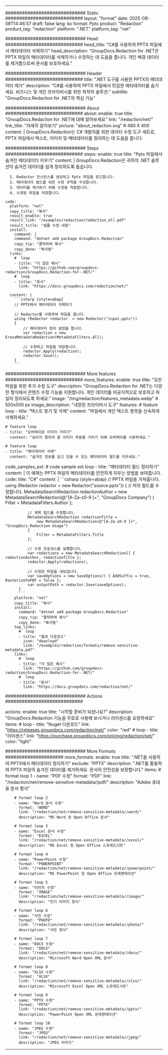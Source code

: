 
---
############################# Static ############################
layout: "format"
date:  2025-08-08T14:46:57
draft: false
lang: ko
format: Pptx
product: "Redaction"
product_tag: "redaction"
platform: ".NET"
platform_tag: "net"

############################# Head ############################
head_title: "C#를 사용하여 PPTX 파일에서 메타데이터 삭제하기"
head_description: "GroupDocs.Redaction for .NET은 PPTX 파일의 메타데이터를 삭제하거나 수정하는 데 도움을 줍니다. 개인 배경 데이터를 제거함으로써 문서를 보호하세요."

############################# Header ############################
title: ".NET 도구를 사용한 PPTX의 메타데이터 제거" 
description: "C#를 사용하여 PPTX 파일에서 민감한 메타데이터를 숨기세요. 비즈니스 및 개인 프라이버시를 위한 최적의 솔루션."
subtitle: "GroupDocs.Redaction for .NET의 핵심 기능" 

############################# About ############################
about:
    enable: true
    title: "GroupDocs.Redaction for .NET에 대해 알아보세요"
    link: "/redaction/net/"
    link_title: "자세히 알아보기"
    picture: "about_redaction.svg" # 480 X 400
    content: |
       GroupDocs.Redaction는 C# 개발자를 위한 데이터 수정 도구 세트로, PPTX 파일에서 텍스트, 이미지 및 메타데이터를 정리하는 데 도움을 줍니다.

############################# Steps ############################
steps:
    enable: true
    title: "Pptx 파일에서 숨겨진 메타데이터 지우기"
    content: |
      GroupDocs.Redaction은 귀하의 .NET 솔루션이 숨겨진 데이터를 쉽게 정리하도록 돕습니다.
      
      1. Redactor 인스턴스를 생성하고 Pptx 파일을 로드합니다.
      2. 메타데이터 필드를 위한 수정 규칙을 구성합니다.
      3. 데이터를 제거하기 위해 수정을 적용합니다.
      4. 수정된 파일을 저장합니다.
   
    code:
      platform: "net"
      copy_title: "복사"
      result_enable: true
      result_link: "/examples/redaction/redaction_all.pdf"
      result_title: "샘플 수정 내용"
      install:
        command: |
        command: "dotnet add package GroupDocs.Redaction"
        copy_tip: "클릭하여 복사"
        copy_done: "복사됨"
      links:
        #  loop
        - title: "더 많은 예시"
          link: "https://github.com/groupdocs-redaction/GroupDocs.Redaction-for-.NET/"
        #  loop
        - title: "문서"
          link: "https://docs.groupdocs.com/redaction/net/"
          
      content: |
        ```csharp {style=abap}
        // PPTX에서 메타데이터 삭제하기

        // Redactor를 사용하여 파일을 엽니다.
        using (Redactor redactor  = new Redactor("input.pptx"))
        {
            // 메타데이터 정리 설정을 합니다.
            var redaction = new EraseMetadataRedaction(MetadataFilters.All);
            
            // 수정하고 파일을 저장합니다.
            redactor.Apply(redaction);
            redactor.Save();
        }
        ```            


############################# More features ############################
more_features:
  enable: true
  title: "모든 파일을 위한 추가 수정 도구"
  description: "GroupDocs.Redaction for .NET는 다양한 형식에서 콘텐츠 수정 기능을 지원합니다. 개인 데이터를 비공식적으로 보호하고 파일이 정리되도록 하세요."
  image: "/img/redaction/features_metadata.webp" # 500x500 px
  image_description: "내장된 프라이버시 도구"
  features:
    # feature loop
    - title: "텍스트 찾기 및 삭제"
      content: "파일에서 개인 텍스트 항목을 신속하게 삭제하세요."

    # feature loop
    - title: "오버레이로 이미지 가리기"
      content: "보이지 말아야 할 이미지 부분을 가리기 위해 오버레이를 사용하세요."

    # feature loop
    - title: "메타데이터 삭제"
      content: "숨겨진 정보를 담고 있을 수 있는 메타데이터 필드를 지우세요."
      
  code_samples_ext:
    # code sample ext loop
    - title: "메타데이터 필드 정리하기"
      content: |
        이 예제는 PPTX 파일의 메타데이터를 안전하게 지우는 방법을 보여줍니다.
      code:
        title: "C#"
        content: |
          ```csharp {style=abap}
          //  PPTX 파일을 가져옵니다.
          using (Redactor redactor  = new Redactor("source.pptx"))
          {
              // 저자 필드를 수정합니다.
              MetadataSearchRedaction redactionAuthor = 
                  new MetadataSearchRedaction(@"[A-Za-z0-9 ]+", "GroupDocs Company")
              {
                  Filter = MetadataFilters.Author
              };

              // 제목 필드를 수정합니다.
              MetadataSearchRedaction redactionTitle = 
                  new MetadataSearchRedaction(@"[A-Za-z0-9 ]+", "GroupDocs.Redaction Usage")
              {
                  Filter = MetadataFilters.Title
              };

              // 수정 프로세스를 실행합니다.
              var redactions = new MetadataSearchRedaction[] { redactionAuthor, redactionTitle };
              redactor.Apply(redactions);

              // 수정된 파일을 내보냅니다.
              var saveOptions = new SaveOptions() { AddSuffix = true, RasterizeToPDF = false };
              var outputPath = redactor.Save(saveOptions);
          }
          ```
        platform: "net"
        copy_title: "복사"
        install:
          command: "dotnet add package GroupDocs.Redaction"
          copy_tip: "클릭하여 복사"
          copy_done: "복사됨"
        top_links:
          #  loop
          - title: "결과 다운로드"
            icon: "download"
            link: "/examples/redaction/formats/remove-sensitive-metadata.pdf"
        links:
          #  loop
          - title: "더 많은 예시"
            link: "https://github.com/groupdocs-redaction/GroupDocs.Redaction-for-.NET/"
          #  loop
          - title: "문서"
            link: "https://docs.groupdocs.com/redaction/net/"


############################# Actions ############################

actions:
  enable: true
  title: "시작할 준비가 되셨나요?"
  description: "GroupDocs.Redaction 기능을 무료로 사용해 보시거나 라이센스를 요청하세요"
  items:
    #  loop
    - title: "Nuget 다운로드"
      link: "https://releases.groupdocs.com/redaction/net/"
      color: "red"
        #  loop
    - title: "라이센스"
      link: "https://purchase.groupdocs.com/pricing/redaction/net/"
      color: "light"


############################# More Formats #####################
more_formats:
    enable: true
    title: ".NET을 사용하여 PPTX에서 메타데이터 정리하기"
    exclude: "PPTX"
    description: ".NET를 활용하여 PPTX 파일의 숨겨진 데이터를 제거하세요. 문서의 안전성을 보장합니다."
    items: 
        # format loop 1
        - name: "PDF 수정"
          format: "PDF"
          link: "/redaction/net/remove-sensitive-metadata//pdf/"
          description: "Adobe 휴대용 문서 형식"

        # format loop 2
        - name: "Word 문서 수정"
          format: "WORD"
          link: "/redaction/net/remove-sensitive-metadata//word/"
          description: "MS Word 및 Open Office 문서"
          
        # format loop 3
        - name: "Excel 문서 수정"
          format: "EXCEL"
          link: "/redaction/net/remove-sensitive-metadata//excel/"
          description: "MS Excel 및 Open Office 스프레드시트"

        # format loop 4
        - name: "PowerPoint 수정"
          format: "POWERPOINT"
          link: "/redaction/net/remove-sensitive-metadata//powerpoint/"
          description: "MS PowerPoint 및 Open Office 프레젠테이션"

        # format loop 5
        - name: "이미지 수정"
          format: "IMAGE"
          link: "/redaction/net/remove-sensitive-metadata//image/"
          description: "인기 이미지 형식"

        # format loop 6
        - name: "사진 수정"
          format: "PHOTO"
          link: "/redaction/net/remove-sensitive-metadata//photo/"
          description: "사진 형식"

        # format loop 7
        - name: "DOCX 수정"
          format: "DOCX"
          link: "/redaction/net/remove-sensitive-metadata//docx/"
          description: "Microsoft Word Open XML 문서"
          
        # format loop 8
        - name: "XLSX 수정"
          format: "XLSX"
          link: "/redaction/net/remove-sensitive-metadata//xlsx/"
          description: "Microsoft Excel Open XML 스프레드시트"
          
        # format loop 9
        - name: "PPTX 수정"
          format: "PPTX"
          link: "/redaction/net/remove-sensitive-metadata//pptx/"
          description: "PowerPoint Open XML 프레젠테이션"

        # format loop 10
        - name: "JPEG 수정"
          format: "JPEG"
          link: "/redaction/net/remove-sensitive-metadata//jpeg/"
          description: "JPEG 이미지"


---